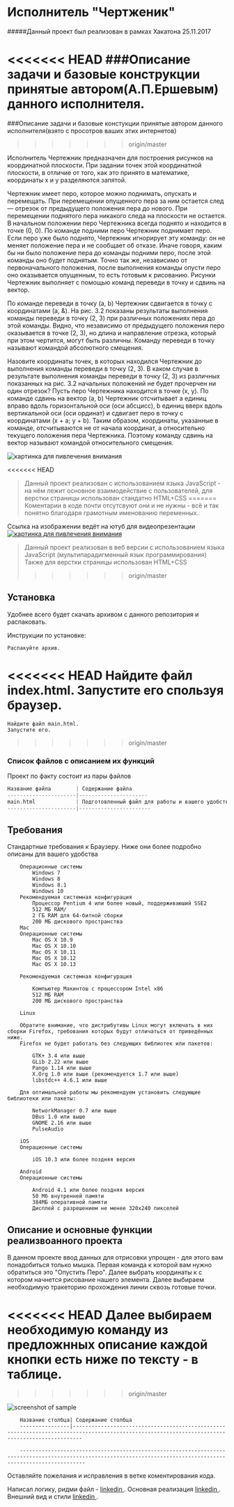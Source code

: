 Исполнитель "Чертженик"
=============================
#####Данный проект был реализован в рамках Хакатона 25.11.2017

<<<<<<< HEAD
###Описание задачи и базовые конструкции принятые автором(А.П.Ершевым) данного исполнителя.
=======
###Описание задачи и базовые констукции принятые автором данного исполнителя(взято с просотров ваших этих интернетов)
>>>>>>> origin/master

Исполнитель Чертежник предназначен для построения рисунков на координатной плоскости.
При задании точек этой координатной плоскости, в отличие от того, как это принято в математике, координаты х и у разделяются запятой.

Чертежник имеет перо, которое можно поднимать, опускать и перемещать. При перемещении опущенного пера за ним остается след — отрезок от предыдущего положения пера до нового. При перемещении поднятого пера никакого следа на плоскости не остается. В начальном положении перо Чертежника всегда поднято и находится в точке (0, 0).
По команде подними перо Чертежник поднимает перо. Если перо уже было поднято, Чертежник игнорирует эту команду: он не меняет положение пера и не сообщает об отказе. Иначе говоря, каким бы ни было положение пера до команды подними перо, после этой команды оно будет поднятым.
Точно так же, независимо от первоначального положения, после выполнения команды опусти перо оно оказывается опущенным, то есть готовым к рисованию.
Рисунки Чертежник выполняет с помощью команд переведи в точку и сдвинь на вектор. 

По команде переведи в точку (а, b) Чертежник сдвигается в точку с координатами (а, &). На рис. 3.2 показаны результаты выполнения команды переведи в точку (2, 3) при различных положениях пера до этой команды. Видно, что независимо от предыдущего положения перо оказывается в точке (2, 3), но длина и направление отрезка, который при этом чертится, могут быть различны. Команду переведи в точку называют командой абсолютного смещения.

Назовите координаты точек, в которых находился Чертежник до выполнения команды переведи в точку (2, 3).
В каком случае в результате выполнения команды переведи в точку (2, 3) из различных показанных на рис. 3.2 начальных положений не будет прочерчен ни один отрезок?
Пусть перо Чертежника находится в точке (х, у). По команде сдвинь на вектор (а, b) Чертежник отсчитывает а единиц вправо вдоль горизонтальной оси (оси абсцисс), b единиц вверх вдоль вертикальной оси (оси ординат) и сдвигает перо в точку с координатами (х + а; у + b). Таким образом, координаты, указанные в команде, отсчитываются не от начала координат, а относительно текущего положения пера Чертежника. Поэтому команду сдвинь на вектор называют командой относительного смещения.  


![картинка для пивлечения внимания](https://arhivurokov.ru/kopilka/uploads/user_file_53a0573bdfe39/img_user_file_53a0573bdfe39_1.jpg)

<<<<<<< HEAD
>   Данный проект реализован с использованием языка JavaScript - на нём лежит основное взаимодействие с пользователей, для верстки страницы использован стандатно HTML+CSS
=======
Коментарии в коде почти отсутсвуют они и не нужны - всё и так понятно благодаря грамотным именованию переменных.



Ссылка на изображении ведёт на ютуб для видеопрезентации
[![картинка для пивлечения внимания](https://arhivurokov.ru/kopilka/uploads/user_file_53a0573bdfe39/img_user_file_53a0573bdfe39_1.jpg)](https://youtu.be/v0Up1ZfV0B0)


>   Данный проект реализован в веб версии с использованием языка JavaScript (мультипарадигменный язык программирования)
 Также для верстки страницы использован HTML+CSS
>>>>>>> origin/master


Установка 
------------

Удобнее всего будет скачать архивом с данного репозитория и распаковать.

Инструкции по установке:

    Распакуйте архив.
<<<<<<< HEAD
    Найдите файл index.html.
    Запустите его спользуя браузер.  
=======
    Найдите файл main.html.
    Запустите его. 
>>>>>>> origin/master
    
### Список файлов с описанием их функций

Проект по факту состоит из пары файлов 

```php
Название файла        | Содержание файла
----------------------|----------------------
main.html             | Подготовленный файл для работы и вашего удобства
----------------------|-----------------------
```



Требования
------------
Стандартные требования к Браузеру.
Ниже они более подробно описаны для вашего удобства

        Операционные системы
            Windows 7
            Windows 8
            Windows 8.1
            Windows 10
        Рекомендуемая системная конфигурация
            Процессор Pentium 4 или более новый, поддерживаюший SSE2
            512 МБ RAM/
            2 ГБ RAM для 64-битной сборки
            200 МБ дискового пространства
        Mac
        Операционные системы
            Mac OS X 10.9
            Mac OS X 10.10
            Mac OS X 10.11
            Mac OS X 10.12
            Mac OS X 10.13
        
        Рекомендуемая системная конфигурация
        
            Компьютер Макинтош с процессором Intel x86
            512 МБ RAM
            200 МБ дискового пространства
        
        Linux
        
        Обратите внимание, что дистрибутивы Linux могут включать в них сборки Firefox, требования которых будут отличаться от приведённых ниже.
        Firefox не будет работать без следующих библиотек или пакетов:
        
            GTK+ 3.4 или выше
            GLib 2.22 или выше
            Pango 1.14 или выше
            X.Org 1.0 или выше (рекомендуется 1.7 или выше)
            libstdc++ 4.6.1 или выше
        
        Для оптимальной работы мы рекомендуем установить следующие библиотеки или пакеты:
        
            NetworkManager 0.7 или выше
            DBus 1.0 или выше
            GNOME 2.16 или выше
            PulseAudio
        
        iOS
        Операционные системы
        
            iOS 10.3 или более поздняя версия
        
        Android
        Операционные системы
        
            Android 4.1 или более поздняя версия
            50 Мб внутренней памяти
            384МБ оперативной памяти
            Дисплей с разрешением не менее 320x240 пикселей




Описание и основные функции реализвоанного проекта
------------

В данном проекте ввод данных для отрисовки упрощен - для этого вам понадобиться только мышка.
Первая команда  к которой вам нужно обратиться это "Опустить Перо".
Далее выбрать координаты к с котором начнется рисование нашего элемента.
Далее выбираем необходимую тракеторию прохождения линии сквозь готовые точки.

<<<<<<< HEAD
Далее выбираем необходимую команду из предложнных описание каждой кнопки есть ниже по тексту - в таблице.
=======
>>>>>>> origin/master

![screenshot of sample](http://forum.norma4.net.ua/photoplog/images/9110/1_control.png)



      
        Название столбца| Содержание столбца
        ----------------|-----------------------------------------------------------------------------------------------------------------------------------------------
        
        -----------------------------------------------------------------------------------------------------------------------------------------------------------------
  



Оставляйте пожелания и исправления в ветке коментирования кода.

Написал логику, ридми файл - [linkedin ](https://www.linkedin.com/in/сергей-обухов-703426140/).
Основная реализация  [linkedin ](https://www.linkedin.com/in/kristrash/).
Внешний вид и стили  [linkedin ](mailto:o.g.makarova2013@gmail.com ).
 
